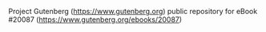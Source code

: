 Project Gutenberg (https://www.gutenberg.org) public repository for eBook #20087 (https://www.gutenberg.org/ebooks/20087)
